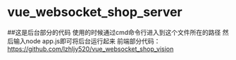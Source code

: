 # vue_websocket_shop_server
##这是后台部分的代码
使用的时候通过cmd命令行进入到这个文件所在的路径
然后输入node app.js即可将后台运行起来
前端部分代码：https://github.com/lzhljy520/vue_websocket_shop_vision

